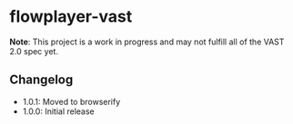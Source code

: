# flowplayer-vast
**Note**: This project is a work in progress and may not fulfill all of the VAST 2.0 spec yet.

## Changelog

* 1.0.1: Moved to browserify
* 1.0.0: Initial release
